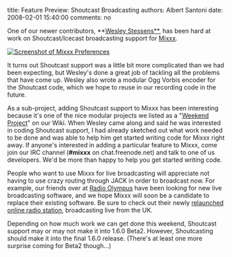title: Feature Preview: Shoutcast Broadcasting
authors: Albert Santoni
date: 2008-02-01 15:40:00
comments: no

One of our newer contributors, **[Wesley Stessens**](http://wesley.debianbox.be/), has been hard at work on Shoutcast/Icecast broadcasting support for [Mixxx](http://mixxx.sf.net/).

[![Screenshot of Mixxx Preferences]({static}/images/news/Screenshot-Preferences.png)]({static}/images/news/Screenshot-Preferences.png)

It turns out Shoutcast support was a little bit more complicated than we had been expecting, but Wesley's done a great job of tackling all the problems that have come up.
Wesley also wrote a modular Ogg Vorbis encoder for the Shoutcast code, which we hope to reuse in our recording code in the future.

As a sub-project, adding Shoutcast support to Mixxx has been interesting because it's one of the nice modular projects we listed as a "[Weekend Project](http://mixxx.sourceforge.net/wiki/index.php/Developer#Weekend_Projects)" on our Wiki.
When Wesley came along and said he was interested in coding Shoutcast support, I had already sketched out what work needed to be done and was able to help him get started writing code for Mixxx right away.
If anyone's interested in adding a particular feature to Mixxx, come join our IRC channel (**#mixxx** on chat.freenode.net) and talk to one of us developers.
We'd be more than happy to help you get started writing code.

People who want to use Mixxx for live broadcasting will appreciate not having to use crazy routing through JACK in order to broadcast now.
For example, our friends over at [Radio Olympus](http://www.radiolympus.com/) have been looking for new live broadcasting software, and we hope Mixxx will soon be a candidate to replace their existing software.
Be sure to check out their newly [relaunched online radio station](http://musicworldradio.com/), broadcasting live from the UK.

Depending on how much work we can get done this weekend, Shoutcast support may or may not make it into 1.6.0 Beta2.
However, Shoutcasting should make it into the final 1.6.0 release.
(There's at least one more surprise coming for Beta2 though...)
